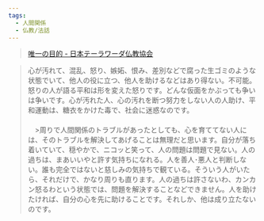 ```yaml
---
tags:
  - 人間関係
  - 仏教/法話
---
```

>[唯一の目的 - 日本テーラワーダ仏教協会](https://j-theravada.com/dhamma/q&a/pp200608/)


>心が汚れて、混乱、怒り、嫉妬、恨み、差別などで腐った生ゴミのような状態でいて、他人の役に立つ、他人を助けるなどはあり得ない。不可能。怒りの人が語る平和は形を変えた怒りです。どんな仮面をかぶっても争いは争いです。心が汚れた人、心の汚れを断つ努力をしない人の人助け、平和運動は、糖衣をかけた毒で、社会に迷惑なのです。  
　  
　>周りで人間関係のトラブルがあったとしても、心を育ててない人には、そのトラブルを解決してあげることは無理だと思います。自分が落ち着いていて、穏やかで、ニコッと笑って、人の問題は問題で見ない。人の過ちは、まあいいやと許す気持ちになれる。人を善人･悪人と判断しない。誰も完全ではないと慈しみの気持ちで観ている。そういう人がいたら、それだけで、かなり周りも直ります。人の過ちは許さないわ、カンカン怒るわという状態では、問題を解決することなどできません。人を助けたければ、自分の心を先に助けることです。それしか、他は成り立たないのです。
　
　